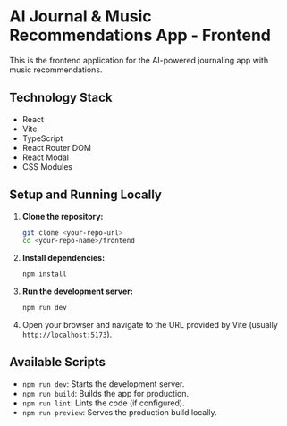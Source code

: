 # AI Journal & Music Recommendations App - Frontend

This is the frontend application for the AI-powered journaling app with music recommendations.

## Technology Stack

*   React
*   Vite
*   TypeScript
*   React Router DOM
*   React Modal
*   CSS Modules

## Setup and Running Locally

1.  **Clone the repository:**
    ```bash
    git clone <your-repo-url>
    cd <your-repo-name>/frontend
    ```

2.  **Install dependencies:**
    ```bash
    npm install
    ```

3.  **Run the development server:**
    ```bash
    npm run dev
    ```

4.  Open your browser and navigate to the URL provided by Vite (usually `http://localhost:5173`).

## Available Scripts

*   `npm run dev`: Starts the development server.
*   `npm run build`: Builds the app for production.
*   `npm run lint`: Lints the code (if configured).
*   `npm run preview`: Serves the production build locally.
